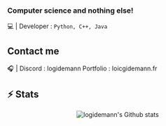 ### Computer science and nothing else! 

💻 | Developer : ```Python, C++, Java```

## Contact me
🎧 | Discord : logidemann
Portfolio : loicgidemann.fr
## ⚡ Stats
<p align="center">

  <img src="https://github-readme-stats.vercel.app/api?username=logidemann&theme=tokyonight&show_icons=true&count_private=true" alt="logidemann's Github stats">
</p>

